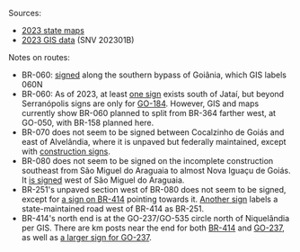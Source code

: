 Sources:
* [2023 state maps](https://www.gov.br/dnit/pt-br/rodovias/mapa-de-gerenciamento/)
* [2023 GIS data](https://geo.epl.gov.br/portal/home/item.html?id=1e51ef64981f48b08e56e9b98d92fa56) (SNV 202301B)

Notes on routes:
* BR-060: [signed](https://www.google.com/maps/@-16.7867528,-49.243859,3a,48.8y,252.99h,80.07t/data=!3m6!1e1!3m4!1sxNewJy8BzcYD72j-wrPWbQ!2e0!7i16384!8i8192?entry=ttu) along the southern bypass of Goiânia, which GIS labels 060N
* BR-060: As of 2023, at least [one sign](https://www.google.com/maps/@-17.9153275,-51.7684434,3a,16.3y,287.42h,89.28t/data=!3m6!1e1!3m4!1svQuubPwGMOps7lYbKDDz_A!2e0!7i16384!8i8192?entry=ttu) exists south of Jataí, but beyond Serranópolis signs are only for [GO-184](https://www.google.com/maps/@-18.304775,-51.9626757,3a,47.1y,285.25h,76.59t/data=!3m6!1e1!3m4!1s0NDE7-7heOfEEaoE6_J8ng!2e0!7i13312!8i6656). However, GIS and maps currently show BR-060 planned to split from BR-364 farther west, at GO-050, with BR-158 planned here.
* BR-070 does not seem to be signed between Cocalzinho de Goiás and east of Alvelândia, where it is unpaved but federally maintained, except with [construction signs](https://www.google.com/maps/@-15.7816718,-48.8012107,3a,15.1y,152.84h,86.44t/data=!3m6!1e1!3m4!1spunqfz9EjsfbBr9by6iqMA!2e0!7i16384!8i8192?entry=ttu).
* BR-080 does not seem to be signed on the incomplete construction southeast from São Miguel do Araguaia to almost Nova Iguaçu de Goiás. It [is signed](https://www.google.com/maps/@-13.2857678,-50.1885176,3a,15y,289.54h,85.84t/data=!3m6!1e1!3m4!1s4BKnUsNi04V61xjwoAQIkg!2e0!7i16384!8i8192?entry=ttu) west of São Miguel do Araguaia.
* BR-251's unpaved section west of BR-080 does not seem to be signed, except for [a sign on BR-414](https://www.google.com/maps/@-15.5758368,-48.6248031,3a,15y,234.75h,87.13t/data=!3m6!1e1!3m4!1sjoompexypWXo_q_L0Npy6Q!2e0!7i16384!8i8192?entry=ttu) pointing towards it. [Another sign](https://www.google.com/maps/@-15.6384642,-48.6737368,3a,63.9y,312.25h,75.83t/data=!3m6!1e1!3m4!1sIOM-k6ZBJMxILhPhTUGt1Q!2e0!7i16384!8i8192?entry=ttu) labels a state-maintained road west of BR-414 as BR-251.
* BR-414's north end is at the GO-237/GO-535 circle north of Niquelândia per GIS. There are km posts near the end for both [BR-414](https://www.google.com/maps/@-14.4668218,-48.4812461,3a,15.8y,98.32h,85.34t/data=!3m6!1e1!3m4!1sbthmcOoSmmqJ7r69syt0Dg!2e0!7i16384!8i8192?entry=ttu) and [GO-237](https://www.google.com/maps/@-14.4659451,-48.4743863,3a,40.6y,120.43h,82.79t/data=!3m6!1e1!3m4!1s5asDLJYwIEX6MbCAQaI_CA!2e0!7i16384!8i8192?entry=ttu), as well as [a larger sign for GO-237](https://www.google.com/maps/@-14.4635379,-48.4660546,3a,18.7y,282.05h,86.39t/data=!3m6!1e1!3m4!1sy_dDL6_kDMC0pn_slWloDQ!2e0!7i16384!8i8192?entry=ttu).

